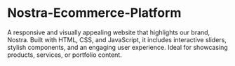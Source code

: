 # Nostra-Ecommerce-Platform
A responsive and visually appealing website that highlights our brand, Nostra. Built with HTML, CSS, and JavaScript, it includes interactive sliders, stylish components, and an engaging user experience. Ideal for showcasing products, services, or portfolio content.
